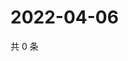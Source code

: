 # 2022-04-06

共 0 条

<!-- BEGIN WEIBO -->
<!-- 最后更新时间 Wed Apr 06 2022 03:12:51 GMT+0800 (China Standard Time) -->

<!-- END WEIBO -->
